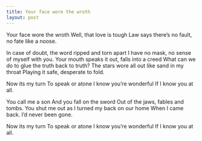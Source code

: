 ```yaml
---
title: Your face wore the wroth
layout: post
---
```

Your face wore the wroth
Well, that love is tough
Law says there’s no fault, no fate like a noose.

In case of doubt, the word ripped and torn apart
I have no mask, no sense of myself with you.
Your mouth speaks it out, falls into a creed
What can we do to glue the truth back to truth?
The stars wore all out like sand in my throat
Playing it safe, desperate to fold.

Now its my turn
To speak or atone
I know you’re wonderful
If I know you at all.

You call me a son
And you fall on the sword
Out of the jaws, fables and tombs.
You shut me out as I turned my back on our home
When I came back. I’d never been gone.

Now its my turn
To speak or atone
I know you’re wonderful
If I know you at all.